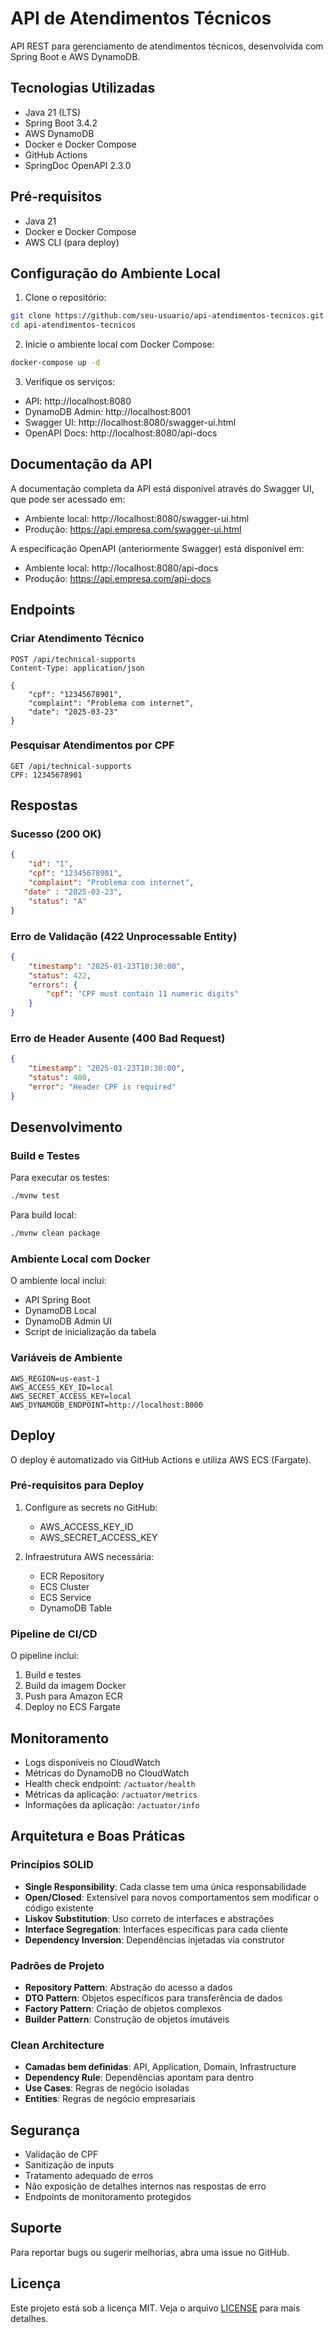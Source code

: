 # API de Atendimentos Técnicos

API REST para gerenciamento de atendimentos técnicos, desenvolvida com Spring Boot e AWS DynamoDB.

## Tecnologias Utilizadas

- Java 21 (LTS)
- Spring Boot 3.4.2
- AWS DynamoDB
- Docker e Docker Compose
- GitHub Actions
- SpringDoc OpenAPI 2.3.0

## Pré-requisitos

- Java 21
- Docker e Docker Compose
- AWS CLI (para deploy)

## Configuração do Ambiente Local

1. Clone o repositório:
```bash
git clone https://github.com/seu-usuario/api-atendimentos-tecnicos.git
cd api-atendimentos-tecnicos
```

2. Inicie o ambiente local com Docker Compose:
```bash
docker-compose up -d
```

3. Verifique os serviços:
- API: http://localhost:8080
- DynamoDB Admin: http://localhost:8001
- Swagger UI: http://localhost:8080/swagger-ui.html
- OpenAPI Docs: http://localhost:8080/api-docs

## Documentação da API

A documentação completa da API está disponível através do Swagger UI, que pode ser acessado em:
- Ambiente local: http://localhost:8080/swagger-ui.html
- Produção: https://api.empresa.com/swagger-ui.html

A especificação OpenAPI (anteriormente Swagger) está disponível em:
- Ambiente local: http://localhost:8080/api-docs
- Produção: https://api.empresa.com/api-docs

## Endpoints

### Criar Atendimento Técnico

```http
POST /api/technical-supports
Content-Type: application/json

{
    "cpf": "12345678901",
    "complaint": "Problema com internet",
    "date": "2025-03-23"
}
```

### Pesquisar Atendimentos por CPF

```http
GET /api/technical-supports
CPF: 12345678901
```

## Respostas

### Sucesso (200 OK)
```json
{
    "id": "1",
    "cpf": "12345678901",
    "complaint": "Problema com internet",
   "date" : "2025-03-23",
    "status": "A"
}
```

### Erro de Validação (422 Unprocessable Entity)
```json
{
    "timestamp": "2025-01-23T10:30:00",
    "status": 422,
    "errors": {
        "cpf": "CPF must contain 11 numeric digits"
    }
}
```

### Erro de Header Ausente (400 Bad Request)
```json
{
    "timestamp": "2025-01-23T10:30:00",
    "status": 400,
    "error": "Header CPF is required"
}
```

## Desenvolvimento

### Build e Testes

Para executar os testes:
```bash
./mvnw test
```

Para build local:
```bash
./mvnw clean package
```

### Ambiente Local com Docker

O ambiente local inclui:
- API Spring Boot
- DynamoDB Local
- DynamoDB Admin UI
- Script de inicialização da tabela

### Variáveis de Ambiente

```properties
AWS_REGION=us-east-1
AWS_ACCESS_KEY_ID=local
AWS_SECRET_ACCESS_KEY=local
AWS_DYNAMODB_ENDPOINT=http://localhost:8000
```

## Deploy

O deploy é automatizado via GitHub Actions e utiliza AWS ECS (Fargate).

### Pré-requisitos para Deploy

1. Configure as secrets no GitHub:
   - AWS_ACCESS_KEY_ID
   - AWS_SECRET_ACCESS_KEY

2. Infraestrutura AWS necessária:
   - ECR Repository
   - ECS Cluster
   - ECS Service
   - DynamoDB Table

### Pipeline de CI/CD

O pipeline inclui:
1. Build e testes
2. Build da imagem Docker
3. Push para Amazon ECR
4. Deploy no ECS Fargate

## Monitoramento

- Logs disponíveis no CloudWatch
- Métricas do DynamoDB no CloudWatch
- Health check endpoint: `/actuator/health`
- Métricas da aplicação: `/actuator/metrics`
- Informações da aplicação: `/actuator/info`

## Arquitetura e Boas Práticas

### Princípios SOLID
- **Single Responsibility**: Cada classe tem uma única responsabilidade
- **Open/Closed**: Extensível para novos comportamentos sem modificar o código existente
- **Liskov Substitution**: Uso correto de interfaces e abstrações
- **Interface Segregation**: Interfaces específicas para cada cliente
- **Dependency Inversion**: Dependências injetadas via construtor

### Padrões de Projeto
- **Repository Pattern**: Abstração do acesso a dados
- **DTO Pattern**: Objetos específicos para transferência de dados
- **Factory Pattern**: Criação de objetos complexos
- **Builder Pattern**: Construção de objetos imutáveis

### Clean Architecture
- **Camadas bem definidas**: API, Application, Domain, Infrastructure
- **Dependency Rule**: Dependências apontam para dentro
- **Use Cases**: Regras de negócio isoladas
- **Entities**: Regras de negócio empresariais

## Segurança

- Validação de CPF
- Sanitização de inputs
- Tratamento adequado de erros
- Não exposição de detalhes internos nas respostas de erro
- Endpoints de monitoramento protegidos

## Suporte

Para reportar bugs ou sugerir melhorias, abra uma issue no GitHub.

## Licença

Este projeto está sob a licença MIT. Veja o arquivo [LICENSE](LICENSE) para mais detalhes. 